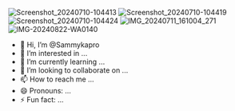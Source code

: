 ![Screenshot_20240710-104413](https://github.com/user-attachments/assets/ff8dffac-dcf9-4e67-a02f-b53ace2e7b3c)
![Screenshot_20240710-104419](https://github.com/user-attachments/assets/7f8e26a8-eba6-4d7e-947e-a772e172f292)
![Screenshot_20240710-104424](https://github.com/user-attachments/assets/067e00f1-fd50-4192-8730-1fb14b756b57)
![IMG_20240711_161004_271](https://github.com/user-attachments/assets/8ab801c2-38be-4d9f-8459-6ab697d78719)
![IMG-20240822-WA0140](https://github.com/user-attachments/assets/df9e4d19-0515-4e0e-b243-644a36c3fd26)
- 👋 Hi, I’m @Sammykapro
- 👀 I’m interested in ...
- 🌱 I’m currently learning ...
- 💞️ I’m looking to collaborate on ...
- 📫 How to reach me ...
- 😄 Pronouns: ...
- ⚡ Fun fact: ...

<!---
Sammykapro/Sammykapro is a ✨ special ✨ repository because its `README.md` (this file) appears on your GitHub profile.
You can click the Preview link to take a look at your changes.
--->
